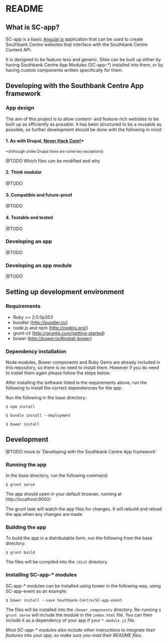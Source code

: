 # README

## What is SC-app?

SC-app is a basic [Angular.js](https://angularjs.org/) application that can be used to create Southbank Centre websites that interface with the Southbank Centre Content API.

It is designed to be feature-less and generic. Sites can be built up either by having Southbank Centre App Modules (SC-app-\*) installed into them, or by having custom components written specifically for them.

## Developing with the Southbank Centre App framework

### App design

The aim of this project is to allow content- and feature-rich websites to be built up as efficiently as possible. It has been structured to be a reusable as possible, so further development should be done with the following in mind:

#### 1. As with Drupal, [Never Hack Core!](https://www.drupal.org/best-practices/do-not-hack-core)\*

<sup>\*(Although unlike Drupal there are some key exceptions)</sup>

@TODO Which files can be modified and why

#### 2. Think modular

@TODO

#### 3. Compatible and future-proof

@TODO

#### 4. Testable and tested

@TODO

### Developing an app

@TODO

### Developing an app module

@TODO

## Setting up development environment

### Requirements

- Ruby >= 2.0.0p353
- bundler (http://bundler.io/)
- node.js and npm (http://nodejs.org/)
- grunt-cli (http://gruntjs.com/getting-started)
- bower (http://bower.io/#install-bower)


### Dependency installation

Node mudules, Bower components and Ruby Gems are already included in this repository, so there is no need to install them. However if you do need to install them again please follow the steps below:

After installing the software listed in the requirements above, run the following to install the correct dependencies for the app.

Run the following in the base directory:

    $ npm install

    $ bundle install --deployment

    $ bower install


## Development

@TODO move to 'Developing with the Southbank Centre App framework'

### Running the app

In the base directory, run the following command:

    $ grunt serve

The app should open in your default browser, running at http://localhost:9000/

The grunt task will watch the app files for changes. It will rebuild and reload the app when any changes are made.

### Building the app

To build the app in a distributable form, run the following from the base directory:

    $ grunt build

The files will be compiled into the `/dist` directory.

### Installing SC-app-\* modules

SC-app-\* modules can be installed using bower in the following way, using SC-app-event as an example:

    $ bower install --save Southbank-Centre/SC-app-event

The files will be installed into the `/bower_components` directory. Re-running `$ grunt serve` will include the module in the `index.html` file. You can then include it as a dependency of your app if your `*.module.js` file.

*Most SC-app-\* modules also include other instructions to integrate their features into your app, so make sure you read their README files.*
